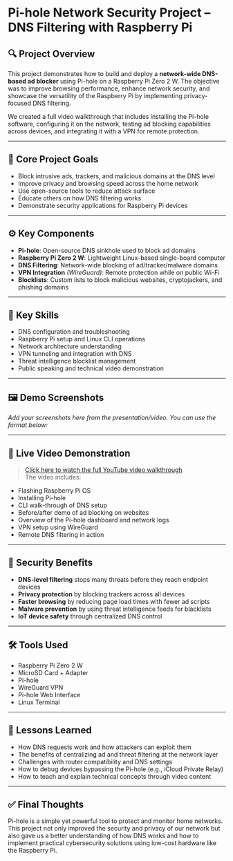 # Pi-hole Network Security Project – DNS Filtering with Raspberry Pi  

## 🔍 Project Overview  

This project demonstrates how to build and deploy a **network-wide DNS-based ad blocker** using Pi-hole on a Raspberry Pi Zero 2 W. The objective was to improve browsing performance, enhance network security, and showcase the versatility of the Raspberry Pi by implementing privacy-focused DNS filtering.  

We created a full video walkthrough that includes installing the Pi-hole software, configuring it on the network, testing ad blocking capabilities across devices, and integrating it with a VPN for remote protection.

---

## 📌 Core Project Goals  

- Block intrusive ads, trackers, and malicious domains at the DNS level  
- Improve privacy and browsing speed across the home network  
- Use open-source tools to reduce attack surface  
- Educate others on how DNS filtering works  
- Demonstrate security applications for Raspberry Pi devices  

---

## ⚙️ Key Components  

- **Pi-hole**: Open-source DNS sinkhole used to block ad domains  
- **Raspberry Pi Zero 2 W**: Lightweight Linux-based single-board computer  
- **DNS Filtering**: Network-wide blocking of ad/tracker/malware domains  
- **VPN Integration** *(WireGuard)*: Remote protection while on public Wi-Fi  
- **Blocklists**: Custom lists to block malicious websites, cryptojackers, and phishing domains  

---

## 🧠 Key Skills  

- DNS configuration and troubleshooting  
- Raspberry Pi setup and Linux CLI operations  
- Network architecture understanding  
- VPN tunneling and integration with DNS  
- Threat intelligence blocklist management  
- Public speaking and technical video demonstration  

---

## 🖼️ Demo Screenshots  

*Add your screenshots here from the presentation/video. You can use the format below:*  


---

## 🎥 Live Video Demonstration  

> [Click here to watch the full YouTube video walkthrough](http://www.youtube.com/watch?v=3X0b2LEVQlQ)  
The video includes:
- Flashing Raspberry Pi OS  
- Installing Pi-hole  
- CLI walk-through of DNS setup  
- Before/after demo of ad blocking on websites  
- Overview of the Pi-hole dashboard and network logs  
- VPN setup using WireGuard  
- Remote DNS filtering in action  

---

## 🔐 Security Benefits  

- **DNS-level filtering** stops many threats before they reach endpoint devices  
- **Privacy protection** by blocking trackers across all devices  
- **Faster browsing** by reducing page load times with fewer ad scripts  
- **Malware prevention** by using threat intelligence feeds for blacklists  
- **IoT device safety** through centralized DNS control  

---

## 🛠️ Tools Used  

- Raspberry Pi Zero 2 W  
- MicroSD Card + Adapter  
- Pi-hole  
- WireGuard VPN  
- Pi-hole Web Interface  
- Linux Terminal  

---

## 📝 Lessons Learned  

- How DNS requests work and how attackers can exploit them  
- The benefits of centralizing ad and threat filtering at the network layer  
- Challenges with router compatibility and DNS settings  
- How to debug devices bypassing the Pi-hole (e.g., iCloud Private Relay)  
- How to teach and explain technical concepts through video content  

---

## ✅ Final Thoughts  

Pi-hole is a simple yet powerful tool to protect and monitor home networks. This project not only improved the security and privacy of our network but also gave us a better understanding of how DNS works and how to implement practical cybersecurity solutions using low-cost hardware like the Raspberry Pi.
